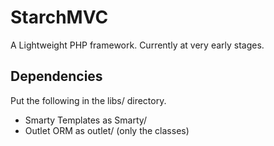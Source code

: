 StarchMVC
=========

A Lightweight PHP framework. Currently at very early stages.

Dependencies
------------

Put the following in the libs/ directory.

 - Smarty Templates as Smarty/
 - Outlet ORM as outlet/ (only the classes)

